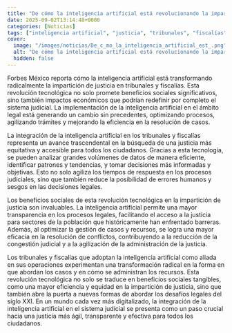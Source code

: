 ```yaml
---
title: "De cómo la inteligencia artificial está revolucionando la impartición de justicia"
date: 2025-09-02T13:14:48+0000
categories: [Noticias]
tags: ["inteligencia artificial", "justicia", "tribunales", "fiscalías", "tecnología", "beneficios sociales", "eficiencia."]
cover:
  image: "/images/noticias/De_c_mo_la_inteligencia_artificial_est_.png"
  alt: "De cómo la inteligencia artificial está revolucionando la impartición de justicia"
  hidden: false
---
```


Forbes México reporta cómo la inteligencia artificial está transformando radicalmente la impartición de justicia en tribunales y fiscalías. Esta revolución tecnológica no solo promete beneficios sociales significativos, sino también impactos económicos que podrían redefinir por completo el sistema judicial. La implementación de la inteligencia artificial en el ámbito legal está generando un cambio sin precedentes, optimizando procesos, agilizando trámites y mejorando la eficiencia en la resolución de casos.

La integración de la inteligencia artificial en los tribunales y fiscalías representa un avance trascendental en la búsqueda de una justicia más equitativa y accesible para todos los ciudadanos. Gracias a esta tecnología, se pueden analizar grandes volúmenes de datos de manera eficiente, identificar patrones y tendencias, y tomar decisiones más informadas y objetivas. Esto no solo agiliza los tiempos de respuesta en los procesos judiciales, sino que también reduce la posibilidad de errores humanos y sesgos en las decisiones legales.

Los beneficios sociales de esta revolución tecnológica en la impartición de justicia son invaluables. La inteligencia artificial permite una mayor transparencia en los procesos legales, facilitando el acceso a la justicia para sectores de la población que históricamente han enfrentado barreras. Además, al optimizar la gestión de casos y recursos, se logra una mayor eficacia en la resolución de conflictos, contribuyendo a la reducción de la congestión judicial y a la agilización de la administración de la justicia.

Los tribunales y fiscalías que adoptan la inteligencia artificial como aliada en sus operaciones experimentan una transformación radical en la forma en que abordan los casos y en cómo se administran los recursos. Esta revolución tecnológica no solo se traduce en beneficios sociales tangibles, como una mayor eficiencia y equidad en la impartición de justicia, sino que también abre la puerta a nuevas formas de abordar los desafíos legales del siglo XXI. En un mundo cada vez más digitalizado, la integración de la inteligencia artificial en el sistema judicial se presenta como un paso crucial hacia una justicia más ágil, transparente y efectiva para todos los ciudadanos.
